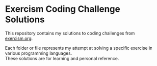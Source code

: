 # Exercism Coding Challenge Solutions

This repository contains my solutions to coding challenges from [exercism.org](https://exercism.org/).

Each folder or file represents my attempt at solving a specific exercise in various programming languages.  
These solutions are for learning and personal reference.